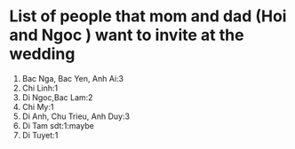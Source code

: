# List of people that mom and dad (**Hoi** and **Ngoc** ) want to invite at the wedding
1) Bac Nga, Bac Yen, Anh Ai:3
2) Chi Linh:1
3) Di Ngoc,Bac Lam:2
4) Chi My:1
5) Di Anh, Chu Trieu, Anh Duy:3
6) Di Tam sdt:1:maybe
7) Di Tuyet:1
